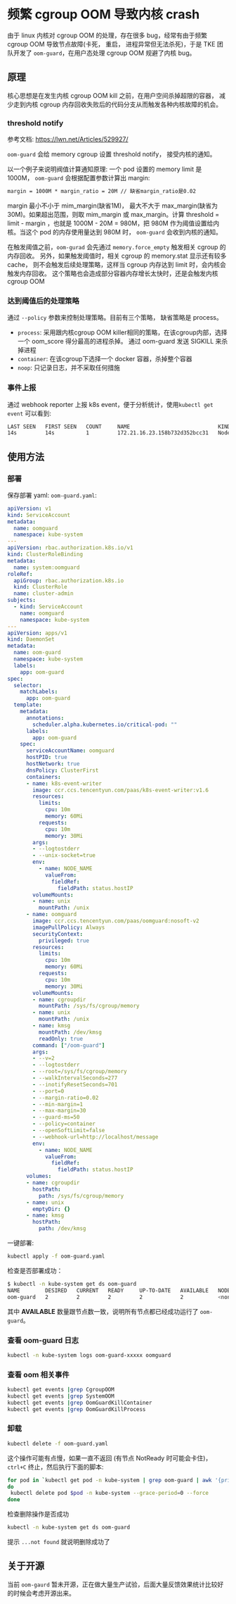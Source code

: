 # 频繁 cgroup OOM 导致内核 crash

由于 linux 内核对 cgroup OOM 的处理，存在很多 bug，经常有由于频繁 cgroup OOM 导致节点故障(卡死， 重启， 进程异常但无法杀死)，于是 TKE 团队开发了 `oom-guard`，在用户态处理 cgroup OOM 规避了内核 bug。

## 原理

核心思想是在发生内核 cgroup OOM kill 之前，在用户空间杀掉超限的容器， 减少走到内核 cgroup 内存回收失败后的代码分支从而触发各种内核故障的机会。

### threshold notify

参考文档: https://lwn.net/Articles/529927/

`oom-guard` 会给 memory cgroup 设置 threshold notify， 接受内核的通知。

以一个例子来说明阀值计算通知原理: 一个 pod 设置的 memory limit 是 1000M， `oom-guard` 会根据配置参数计算出 margin:

``` txt
margin = 1000M * margin_ratio = 20M // 缺省margin_ratio是0.02
```

margin 最小不小于 mim_margin(缺省1M)， 最大不大于 max_margin(缺省为30M)。如果超出范围，则取 mim_margin 或 max_margin。计算 threshold = limit - margin ，也就是 1000M - 20M = 980M，把 980M 作为阈值设置给内核。当这个 pod 的内存使用量达到 980M 时， `oom-guard` 会收到内核的通知。

在触发阈值之前，`oom-gurad` 会先通过 `memory.force_empty` 触发相关 cgroup 的内存回收。 另外，如果触发阈值时，相关 cgroup 的 memory.stat 显示还有较多 cache， 则不会触发后续处理策略，这样当 cgroup 内存达到 limit 时，会内核会触发内存回收。 这个策略也会造成部分容器内存增长太快时，还是会触发内核 cgroup OOM

### 达到阈值后的处理策略

通过 `--policy` 参数来控制处理策略。目前有三个策略， 缺省策略是 process。

- `process`: 采用跟内核cgroup OOM killer相同的策略，在该cgroup内部，选择一个 oom_score 得分最高的进程杀掉。 通过 oom-guard 发送 SIGKILL 来杀掉进程
- `container`: 在该cgroup下选择一个 docker 容器，杀掉整个容器
- `noop`: 只记录日志，并不采取任何措施

### 事件上报

通过 webhook reporter 上报 k8s event，便于分析统计，使用`kubectl get event` 可以看到:

``` txt
LAST SEEN   FIRST SEEN   COUNT     NAME                            KIND      SUBOBJECT                  TYPE      REASON                   SOURCE                    MESSAGE
14s         14s          1         172.21.16.23.158b732d352bcc31   Node                                 Warning   OomGuardKillContainer    oom-guard, 172.21.16.23   {"hostname":"172.21.16.23","timestamp":"2019-03-13T07:12:14.561650646Z","oomcgroup":"/sys/fs/cgroup/memory/kubepods/burstable/pod3d6329e5-455f-11e9-a7e5-06925242d7ea/223d4795cc3b33e28e702f72e0497e1153c4a809de6b4363f27acc12a6781cdb","proccgroup":"/sys/fs/cgroup/memory/kubepods/burstable/pod3d6329e5-455f-11e9-a7e5-06925242d7ea/223d4795cc3b33e28e702f72e0497e1153c4a809de6b4363f27acc12a6781cdb","threshold":205520896,"usage":206483456,"killed":"16481(fakeOOM) ","stats":"cache 20480|rss 205938688|rss_huge 199229440|mapped_file 0|dirty 0|writeback 0|pgpgin 1842|pgpgout 104|pgfault 2059|pgmajfault 0|inactive_anon 8192|active_anon 203816960|inactive_file 0|active_file 0|unevictable 0|hierarchical_memory_limit 209715200|total_cache 20480|total_rss 205938688|total_rss_huge 199229440|total_mapped_file 0|total_dirty 0|total_writeback 0|total_pgpgin 1842|total_pgpgout 104|total_pgfault 2059|total_pgmajfault 0|total_inactive_anon 8192|total_active_anon 203816960|total_inactive_file 0|total_active_file 0|total_unevictable 0|","policy":"Container"}
```

## 使用方法

### 部署

保存部署 yaml: `oom-guard.yaml`:

``` yaml
apiVersion: v1
kind: ServiceAccount
metadata:
  name: oomguard
  namespace: kube-system
---
apiVersion: rbac.authorization.k8s.io/v1
kind: ClusterRoleBinding
metadata:
  name: system:oomguard
roleRef:
  apiGroup: rbac.authorization.k8s.io
  kind: ClusterRole
  name: cluster-admin
subjects:
  - kind: ServiceAccount
    name: oomguard
    namespace: kube-system
---
apiVersion: apps/v1
kind: DaemonSet
metadata:
  name: oom-guard
  namespace: kube-system
  labels:
    app: oom-guard
spec:
  selector:
    matchLabels:
      app: oom-guard
  template:
    metadata:
      annotations:
        scheduler.alpha.kubernetes.io/critical-pod: ""
      labels:
        app: oom-guard
    spec:
      serviceAccountName: oomguard
      hostPID: true
      hostNetwork: true
      dnsPolicy: ClusterFirst
      containers:
      - name: k8s-event-writer
        image: ccr.ccs.tencentyun.com/paas/k8s-event-writer:v1.6
        resources:
          limits:
            cpu: 10m
            memory: 60Mi
          requests:
            cpu: 10m
            memory: 30Mi
        args:
        - --logtostderr
        - --unix-socket=true
        env:
          - name: NODE_NAME
            valueFrom:
              fieldRef:
                fieldPath: status.hostIP
        volumeMounts:
        - name: unix
          mountPath: /unix
      - name: oomguard
        image: ccr.ccs.tencentyun.com/paas/oomguard:nosoft-v2
        imagePullPolicy: Always
        securityContext:
          privileged: true
        resources:
          limits:
            cpu: 10m
            memory: 60Mi
          requests:
            cpu: 10m
            memory: 30Mi
        volumeMounts:
        - name: cgroupdir
          mountPath: /sys/fs/cgroup/memory
        - name: unix
          mountPath: /unix
        - name: kmsg
          mountPath: /dev/kmsg
          readOnly: true
        command: ["/oom-guard"]
        args: 
        - --v=2
        - --logtostderr
        - --root=/sys/fs/cgroup/memory
        - --walkIntervalSeconds=277
        - --inotifyResetSeconds=701
        - --port=0
        - --margin-ratio=0.02
        - --min-margin=1
        - --max-margin=30
        - --guard-ms=50
        - --policy=container
        - --openSoftLimit=false
        - --webhook-url=http://localhost/message
        env:
          - name: NODE_NAME
            valueFrom:
              fieldRef:
                fieldPath: status.hostIP
      volumes:
      - name: cgroupdir
        hostPath:
          path: /sys/fs/cgroup/memory
      - name: unix
        emptyDir: {}
      - name: kmsg
        hostPath:
          path: /dev/kmsg
```

一键部署:

``` bash
kubectl apply -f oom-guard.yaml
```

检查是否部署成功：

``` bash
$ kubectl -n kube-system get ds oom-guard
NAME        DESIRED   CURRENT   READY     UP-TO-DATE   AVAILABLE   NODE SELECTOR   AGE
oom-guard   2         2         2         2            2           <none>          6m
```

其中 **AVAILABLE** 数量跟节点数一致，说明所有节点都已经成功运行了 `oom-guard`。

### 查看 oom-guard 日志

``` bash
kubectl -n kube-system logs oom-guard-xxxxx oomguard
```

### 查看 oom 相关事件

``` bash
kubectl get events |grep CgroupOOM
kubectl get events |grep SystemOOM
kubectl get events |grep OomGuardKillContainer
kubectl get events |grep OomGuardKillProcess
```

### 卸载

``` bash
kubectl delete -f oom-guard.yaml
```

这个操作可能有点慢，如果一直不返回 (有节点 NotReady 时可能会卡住)，`ctrl+C` 终止，然后执行下面的脚本:

``` bash
for pod in `kubectl get pod -n kube-system | grep oom-guard | awk '{print $1}'`
do
 kubectl delete pod $pod -n kube-system --grace-period=0 --force
done
```

检查删除操作是否成功

``` bash
kubectl -n kube-system get ds oom-guard
```

提示 `...not found` 就说明删除成功了

## 关于开源

当前 `oom-gaurd` 暂未开源，正在做大量生产试验，后面大量反馈效果统计比较好的时候会考虑开源出来。
